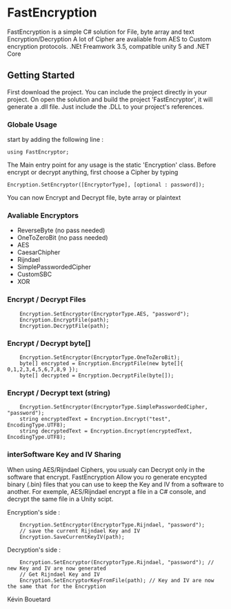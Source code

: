 # FastEncryption

FastEncryption is a simple C# solution for File, byte array and text Encryption/Decryption
A lot of Cipher are avaliable from AES to Custom encryption protocols.
.NEt Freamwork 3.5, compatible unity 5 and .NET Core

## Getting Started

First download the project.
You can include the project directly in your project.
On open the solution and build the project 'FastEncryptor', it will generate a .dll file.
Just include the .DLL to your project's references.

### Globale Usage

start by adding the following line : 
```
using FastEncryptor;
```

The Main entry point for any usage is the static 'Encryption' class.
Before encrypt or decrypt anything, first choose a Cipher by typing
```
Encryption.SetEncryptor([EncryptorType], [optional : password]);
```
You can now Encrypt and Decrypt file, byte array or plaintext

### Avaliable Encryptors

 - ReverseByte (no pass needed)
 - OneToZeroBit (no pass needed)
 - AES
 - CaesarChipher
 - Rijndael
 - SimplePasswordedCipher
 - CustomSBC
 - XOR

### Encrypt / Decrypt Files
```
    Encryption.SetEncryptor(EncryptorType.AES, "password");
    Encryption.EncryptFile(path);
    Encryption.DecryptFile(path);
```

### Encrypt / Decrypt byte[]
```
    Encryption.SetEncryptor(EncryptorType.OneToZeroBit);
    byte[] encrypted = Encryption.EncryptFile(new byte[]{ 0,1,2,3,4,5,6,7,8,9 });
    byte[] decrypted = Encryption.DecryptFile(byte[]);
```

### Encrypt / Decrypt text (string)
```
    Encryption.SetEncryptor(EncryptorType.SimplePasswordedCipher, "password");
    string encryptedText = Encryption.Encrypt("test", EncodingType.UTF8);
    string decryptedText = Encryption.Encrypt(encryptedText, EncodingType.UTF8);
```

### interSoftware Key and IV Sharing
When using AES/Rijndael Ciphers, you usualy can Decrypt only in the software that encrypt.
FastEncryption Allow you ro generate  encypted binary (.bin) files that you can use to keep the Key and IV from a software to another.
For exemple, AES/Rijndael encrypt a file in a C# console, and decrypt the same file in a Unity scipt.

Encryption's side :
```
    Encryption.SetEncryptor(EncryptorType.Rijndael, "password");
    // save the current Rijndael Key and IV
    Encryption.SaveCurrentKeyIV(path);
```

Decryption's side :
```
    Encryption.SetEncryptor(EncryptorType.Rijndael, "password"); // new Key and IV are now generated
    // Get Rijndael Key and IV
    Encryption.SetEncryptorKeyFromFile(path); // Key and IV are now the same that for the Encryption
```

Kévin Bouetard
